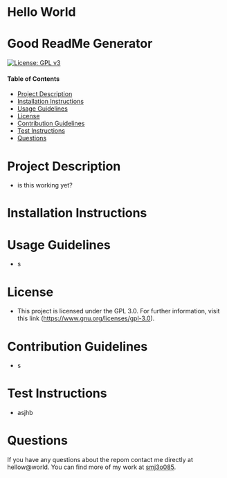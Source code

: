 
  # Hello World

  # Good ReadMe Generator

  [![License: GPL v3](https://img.shields.io/badge/License-GPLv3-blue.svg)](https://www.gnu.org/licenses/gpl-3.0)
  
  #### Table of Contents
  * [Project Description](#project-description)
  * [Installation Instructions](#installation-instructions)
  * [Usage Guidelines](#usage-guidelines)
  * [License](#license)
  * [Contribution Guidelines](#contribution-guidelines)
  * [Test Instructions](#test-instructions)
  * [Questions](#questions)

  # Project Description 
  * is this working yet? 

  # Installation Instructions

  # Usage Guidelines
  * s

  # License
  * This project is licensed under the GPL 3.0.
  For further information, visit this link (https://www.gnu.org/licenses/gpl-3.0).

  # Contribution Guidelines
  * s

  # Test Instructions
  * asjhb

  # Questions
  If you have any questions about the repom contact me directly at hellow@world. 
  You can find more of my work at [smj3o085](http://github.com/smj3o085).